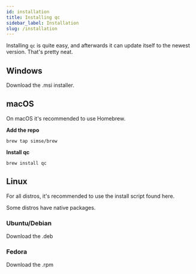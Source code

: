 ```yaml
---
id: installation
title: Installing qc
sidebar_label: Installation
slug: /installation
---
```


Installing `qc` is quite easy, and afterwards it can update itself to the newest version. That's pretty neat.

## Windows
Download the .msi installer.

## macOS
On macOS it's recommended to use Homebrew.

**Add the repo**
```
brew tap simse/brew
```

**Install qc**
```
brew install qc
```

## Linux
For all distros, it's recommended to use the install script found here.

Some distros have native packages.

### Ubuntu/Debian
Download the .deb

### Fedora
Download the .rpm